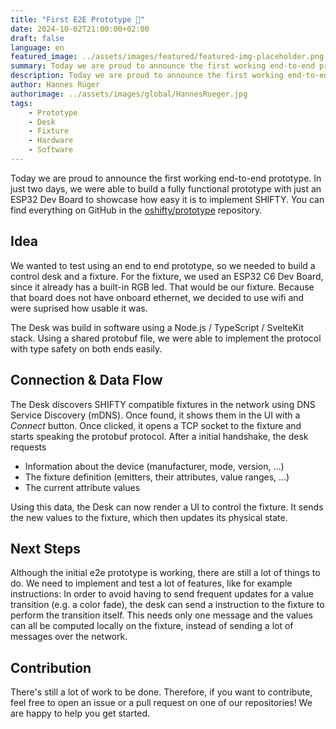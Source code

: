 ```yaml
---
title: "First E2E Prototype 🎉"
date: 2024-10-02T21:00:00+02:00
draft: false
language: en
featured_image: ../assets/images/featured/featured-img-placeholder.png
summary: Today we are proud to announce the first working end-to-end prototype...
description: Today we are proud to announce the first working end-to-end prototype...
author: Hannes Rüger
authorimage: ../assets/images/global/HannesRueger.jpg
tags:
    - Prototype
    - Desk
    - Fixture
    - Hardware
    - Software
---
```


Today we are proud to announce the first working end-to-end prototype. In just two days, we were able to build a fully functional prototype with just an ESP32 Dev Board to showcase how easy it is to implement SHIFTY. You can find everything on GitHub in the [oshifty/prototype](https://github.com/oshifty/prototype) repository.

## Idea

We wanted to test using an end to end prototype, so we needed to build a control desk and a fixture. For the fixture, we used an ESP32 C6 Dev Board, since it already has a built-in RGB led. That would be our fixture. Because that board does not have onboard ethernet, we decided to use wifi and were suprised how usable it was.

The Desk was build in software using a Node.js / TypeScript / SvelteKit stack. Using a shared protobuf file, we were able to implement the protocol with type safety on both ends easily.

## Connection & Data Flow

The Desk discovers SHIFTY compatible fixtures in the network using DNS Service Discovery (mDNS). Once found, it shows them in the UI with a _Connect_ button. Once clicked, it opens a TCP socket to the fixture and starts speaking the protobuf protocol. After a initial handshake, the desk requests

-   Information about the device (manufacturer, mode, version, ...)
-   The fixture definition (emitters, their attributes, value ranges, ...)
-   The current attribute values

Using this data, the Desk can now render a UI to control the fixture. It sends the new values to the fixture, which then updates its physical state.

## Next Steps

Although the initial e2e prototype is working, there are still a lot of things to do. We need to implement and test a lot of features, like for example instructions: In order to avoid having to send frequent updates for a value transition (e.g. a color fade), the desk can send a instruction to the fixture to perform the transition itself. This needs only one message and the values can all be computed locally on the fixture, instead of sending a lot of messages over the network.

## Contribution

There's still a lot of work to be done. Therefore, if you want to contribute, feel free to open an issue or a pull request on one of our repositories! We are happy to help you get started.
